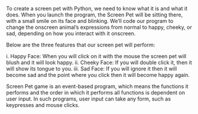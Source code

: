 To create a screen pet with Python, we need to know what it is and what it does. When you launch the program, the Screen Pet will be sitting there, with a small smile on its face and blinking. We’ll code our program to change the onscreen animal’s expressions from normal to happy, cheeky, or sad, depending on how you interact with it onscreen. 

Below are the three features that our screen pet will perform:

i.	Happy Face: When you will click on it with the mouse the screen pet will blush and it will look happy.
ii.	Cheeky Face: If you will double click it, then it will show its tongue to you.
iii.	Sad Face: If you will ignore it then it will become sad and the point where you click then it will become happy again.

Screen Pet game is an event-based program, which means the functions it performs and the order in which it performs all functions is dependent on user input. In such programs, user input can take any form, such as keypresses and mouse clicks.
